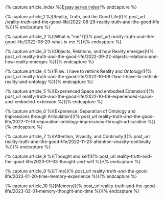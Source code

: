 
{% capture article_index %}[Essay series index](/articles/meditations-on-the-mind.html){% endcapture %}

{% capture article_1 %}[Reality, Truth, and the Good Life]({% post_url /reality-truth-and-the-good-life/2022-08-29-reality-truth-and-the-good-life %}){% endcapture %}

{% capture article_2 %}[What is "me"?]({% post_url reality-truth-and-the-good-life/2022-08-29-what-is-me %}){% endcapture %}

{% capture article_3 %}[Objects, Relations, and how Reality emerges]({% post_url reality-truth-and-the-good-life/2022-09-22-objects-relations-and-how-reality-emerges %}){% endcapture %}

{% capture article_4 %}[Flaw: I have to rethink Reality and Ontology]({% post_url reality-truth-and-the-good-life/2022-10-08-flaw-I-have-to-rethink-reality-and-ontology %}){% endcapture %}

{% capture article_5 %}[Experienced Space and embodied Extension]({% post_url reality-truth-and-the-good-life/2022-10-09-experienced-space-and-embodied-extension %}){% endcapture %}

{% capture article_6 %}[Experience: Separation of Ontology and Impressions through Articulation]({% post_url reality-truth-and-the-good-life/2022-11-16-separation-ontology-impressions-through-articulation %}){% endcapture %}

{% capture article_7 %}[Attention, Vivacity, and Continuity]({% post_url reality-truth-and-the-good-life/2022-11-23-attention-vivacity-continuity %}){% endcapture %}

{% capture article_8 %}[Thought and self]({% post_url reality-truth-and-the-good-life/2023-01-03-thought-and-self %}){% endcapture %}

{% capture article_9 %}[Time]({% post_url reality-truth-and-the-good-life/2023-01-20-time-memory-experience %}){% endcapture %}

{% capture article_10 %}[Memory]({% post_url reality-truth-and-the-good-life/2023-02-01-memory-thought-and-time %}){% endcapture %}

<!-- {% capture article_ %}{% endcapture %} -->
